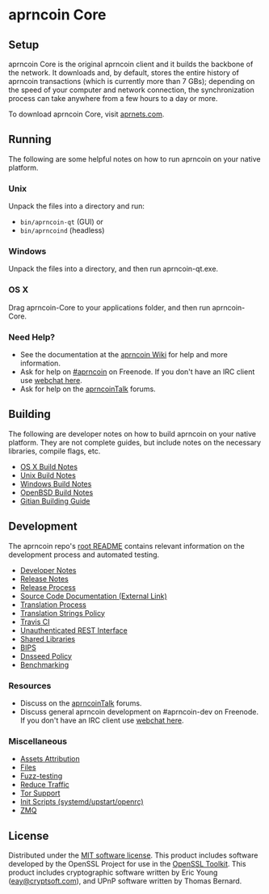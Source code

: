 aprncoin Core
=============

Setup
---------------------
aprncoin Core is the original aprncoin client and it builds the backbone of the network. It downloads and, by default, stores the entire history of aprncoin transactions (which is currently more than 7 GBs); depending on the speed of your computer and network connection, the synchronization process can take anywhere from a few hours to a day or more.

To download aprncoin Core, visit [aprnets.com](http://aprnets.com).

Running
---------------------
The following are some helpful notes on how to run aprncoin on your native platform.

### Unix

Unpack the files into a directory and run:

- `bin/aprncoin-qt` (GUI) or
- `bin/aprncoind` (headless)

### Windows

Unpack the files into a directory, and then run aprncoin-qt.exe.

### OS X

Drag aprncoin-Core to your applications folder, and then run aprncoin-Core.

### Need Help?

* See the documentation at the [aprncoin Wiki](https://aprncoin.info/)
for help and more information.
* Ask for help on [#aprncoin](http://webchat.freenode.net?channels=aprncoin) on Freenode. If you don't have an IRC client use [webchat here](http://webchat.freenode.net?channels=aprncoin).
* Ask for help on the [aprncoinTalk](https://aprncointalk.io/) forums.

Building
---------------------
The following are developer notes on how to build aprncoin on your native platform. They are not complete guides, but include notes on the necessary libraries, compile flags, etc.

- [OS X Build Notes](build-osx.md)
- [Unix Build Notes](build-unix.md)
- [Windows Build Notes](build-windows.md)
- [OpenBSD Build Notes](build-openbsd.md)
- [Gitian Building Guide](gitian-building.md)

Development
---------------------
The aprncoin repo's [root README](/README.md) contains relevant information on the development process and automated testing.

- [Developer Notes](developer-notes.md)
- [Release Notes](release-notes.md)
- [Release Process](release-process.md)
- [Source Code Documentation (External Link)](https://dev.visucore.com/aprncoin/doxygen/)
- [Translation Process](translation_process.md)
- [Translation Strings Policy](translation_strings_policy.md)
- [Travis CI](travis-ci.md)
- [Unauthenticated REST Interface](REST-interface.md)
- [Shared Libraries](shared-libraries.md)
- [BIPS](bips.md)
- [Dnsseed Policy](dnsseed-policy.md)
- [Benchmarking](benchmarking.md)

### Resources
* Discuss on the [aprncoinTalk](https://aprncointalk.io/) forums.
* Discuss general aprncoin development on #aprncoin-dev on Freenode. If you don't have an IRC client use [webchat here](http://webchat.freenode.net/?channels=aprncoin-dev).

### Miscellaneous
- [Assets Attribution](assets-attribution.md)
- [Files](files.md)
- [Fuzz-testing](fuzzing.md)
- [Reduce Traffic](reduce-traffic.md)
- [Tor Support](tor.md)
- [Init Scripts (systemd/upstart/openrc)](init.md)
- [ZMQ](zmq.md)

License
---------------------
Distributed under the [MIT software license](/COPYING).
This product includes software developed by the OpenSSL Project for use in the [OpenSSL Toolkit](https://www.openssl.org/). This product includes
cryptographic software written by Eric Young ([eay@cryptsoft.com](mailto:eay@cryptsoft.com)), and UPnP software written by Thomas Bernard.
